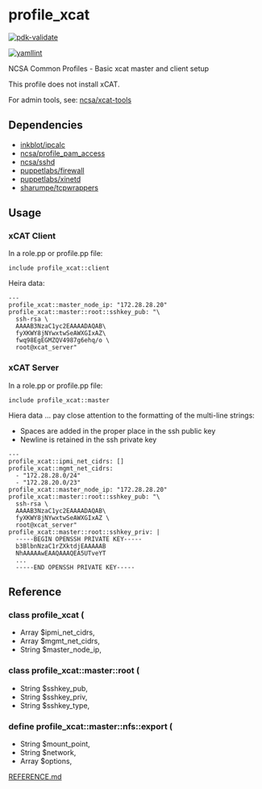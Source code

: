 # profile_xcat

[![pdk-validate](https://github.com/ncsa/puppet-profile_xcat/actions/workflows/pdk-validate.yml/badge.svg)](https://github.com/ncsa/puppet-profile_xcat/actions/workflows/pdk-validate.yml)

[![yamllint](https://github.com/ncsa/puppet-profile_xcat/actions/workflows/yamllint.yml/badge.svg)](https://github.com/ncsa/puppet-profile_xcat/actions/workflows/yamllint.yml)

NCSA Common Profiles - Basic xcat master and client setup

This profile does not install xCAT.

For admin tools, see: [ncsa/xcat-tools](https://github.com/ncsa/xcat-tools)

## Dependencies

- [inkblot/ipcalc](https://forge.puppet.com/inkblot/ipcalc)
- [ncsa/profile_pam_access](https://github.com/ncsa/puppet-profile_pam_access)
- [ncsa/sshd](https://github.com/ncsa/puppet-sshd)
- [puppetlabs/firewall](https://forge.puppet.com/puppetlabs/firewall)
- [puppetlabs/xinetd](https://forge.puppet.com/puppetlabs/xinetd)
- [sharumpe/tcpwrappers](https://forge.puppet.com/sharumpe/tcpwrappers)


## Usage
### xCAT Client
In a role.pp or profile.pp file:
```
include profile_xcat::client
```
Heira data:
```
---
profile_xcat::master_node_ip: "172.28.28.20"
profile_xcat::master::root::sshkey_pub: "\
  ssh-rsa \
  AAAAB3NzaC1yc2EAAAADAQAB\
  fyXKWY8jNYwxtwSeAWXGIxAZ\
  fwq98EgEGMZQV4987g6ehq/o \
  root@xcat_server"
```

### xCAT Server
In a role.pp or profile.pp file:
```
include profile_xcat::master
```
Hiera data ... pay close attention to the formatting of the multi-line strings:
- Spaces are added in the proper place in the ssh public key
- Newline is retained in the ssh private key
```
---
profile_xcat::ipmi_net_cidrs: []
profile_xcat::mgmt_net_cidrs:
  - "172.28.28.0/24"
  - "172.28.20.0/23"
profile_xcat::master_node_ip: "172.28.28.20"
profile_xcat::master::root::sshkey_pub: "\
  ssh-rsa \
  AAAAB3NzaC1yc2EAAAADAQAB\
  fyXKWY8jNYwxtwSeAWXGIxAZ \
  root@xcat_server"
profile_xcat::master::root::sshkey_priv: |
  -----BEGIN OPENSSH PRIVATE KEY-----
  b3BlbnNzaC1rZXktdjEAAAAAB
  NhAAAAAwEAAQAAAQEA5UTveYT
  ...
  -----END OPENSSH PRIVATE KEY-----
```

## Reference

### class profile_xcat (
-  Array $ipmi_net_cidrs,
-  Array $mgmt_net_cidrs,
-  String $master_node_ip,
### class profile_xcat::master::root (
-  String $sshkey_pub,
-  String $sshkey_priv,
-  String $sshkey_type,
### define profile_xcat::master::nfs::export (
-  String $mount_point,
-  String $network,
-  Array  $options,

[REFERENCE.md](REFERENCE.md)

